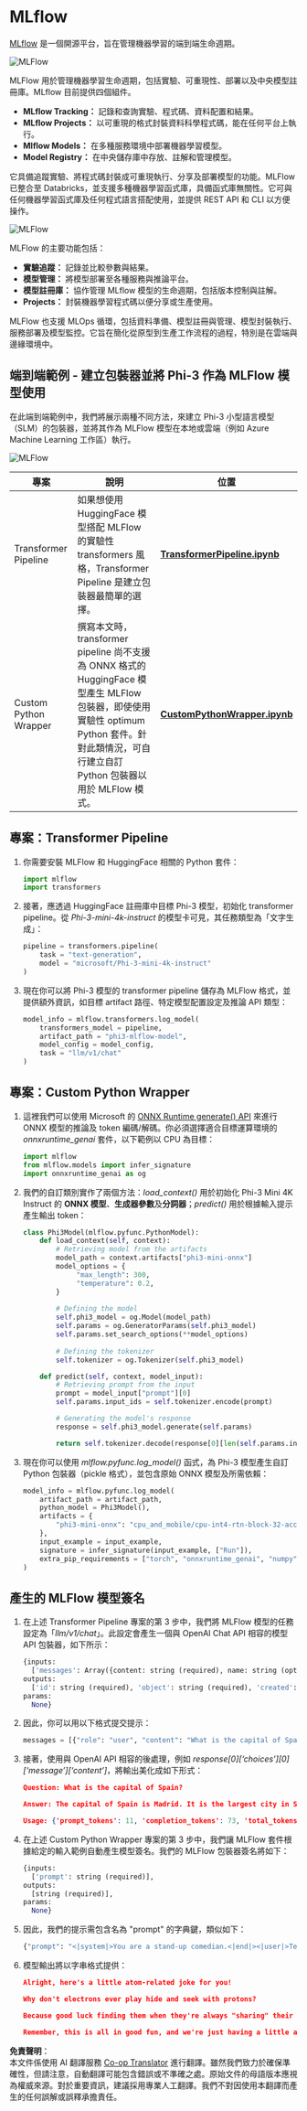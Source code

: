 <!--
CO_OP_TRANSLATOR_METADATA:
{
  "original_hash": "f61c383bbf0c3dac97e43f833c258731",
  "translation_date": "2025-07-17T02:27:10+00:00",
  "source_file": "md/02.Application/01.TextAndChat/Phi3/E2E_Phi-3-MLflow.md",
  "language_code": "mo"
}
-->
# MLflow

[MLflow](https://mlflow.org/) 是一個開源平台，旨在管理機器學習的端到端生命週期。

![MLFlow](../../../../../../translated_images/MlFlowmlops.ed16f47809d74d9ac0407bf43985ec022ad01f3d970083e465326951e43b2e01.mo.png)

MLFlow 用於管理機器學習生命週期，包括實驗、可重現性、部署以及中央模型註冊庫。MLflow 目前提供四個組件。

- **MLflow Tracking：** 記錄和查詢實驗、程式碼、資料配置和結果。
- **MLflow Projects：** 以可重現的格式封裝資料科學程式碼，能在任何平台上執行。
- **Mlflow Models：** 在多種服務環境中部署機器學習模型。
- **Model Registry：** 在中央儲存庫中存放、註解和管理模型。

它具備追蹤實驗、將程式碼封裝成可重現執行、分享及部署模型的功能。MLFlow 已整合至 Databricks，並支援多種機器學習函式庫，具備函式庫無關性。它可與任何機器學習函式庫及任何程式語言搭配使用，並提供 REST API 和 CLI 以方便操作。

![MLFlow](../../../../../../translated_images/MLflow2.5a22eb718f6311d16f1a1952a047dc6b9e392649f1e0fc7bc3c3dcd65e3af07c.mo.png)

MLFlow 的主要功能包括：

- **實驗追蹤：** 記錄並比較參數與結果。
- **模型管理：** 將模型部署至各種服務與推論平台。
- **模型註冊庫：** 協作管理 MLflow 模型的生命週期，包括版本控制與註解。
- **Projects：** 封裝機器學習程式碼以便分享或生產使用。

MLFlow 也支援 MLOps 循環，包括資料準備、模型註冊與管理、模型封裝執行、服務部署及模型監控。它旨在簡化從原型到生產工作流程的過程，特別是在雲端與邊緣環境中。

## 端到端範例 - 建立包裝器並將 Phi-3 作為 MLFlow 模型使用

在此端到端範例中，我們將展示兩種不同方法，來建立 Phi-3 小型語言模型（SLM）的包裝器，並將其作為 MLFlow 模型在本地或雲端（例如 Azure Machine Learning 工作區）執行。

![MLFlow](../../../../../../translated_images/MlFlow1.fd745e47dbd3fecfee254096d496cdf1cb3e1789184f9efcead9c2a96e5a979b.mo.png)

| 專案 | 說明 | 位置 |
| ------------ | ----------- | -------- |
| Transformer Pipeline | 如果想使用 HuggingFace 模型搭配 MLFlow 的實驗性 transformers 風格，Transformer Pipeline 是建立包裝器最簡單的選擇。 | [**TransformerPipeline.ipynb**](../../../../../../code/06.E2E/E2E_Phi-3-MLflow_TransformerPipeline.ipynb) |
| Custom Python Wrapper | 撰寫本文時，transformer pipeline 尚不支援為 ONNX 格式的 HuggingFace 模型產生 MLFlow 包裝器，即使使用實驗性 optimum Python 套件。針對此類情況，可自行建立自訂 Python 包裝器以用於 MLFlow 模式。 | [**CustomPythonWrapper.ipynb**](../../../../../../code/06.E2E/E2E_Phi-3-MLflow_CustomPythonWrapper.ipynb) |

## 專案：Transformer Pipeline

1. 你需要安裝 MLFlow 和 HuggingFace 相關的 Python 套件：

    ``` Python
    import mlflow
    import transformers
    ```

2. 接著，應透過 HuggingFace 註冊庫中目標 Phi-3 模型，初始化 transformer pipeline。從 _Phi-3-mini-4k-instruct_ 的模型卡可見，其任務類型為「文字生成」：

    ``` Python
    pipeline = transformers.pipeline(
        task = "text-generation",
        model = "microsoft/Phi-3-mini-4k-instruct"
    )
    ```

3. 現在你可以將 Phi-3 模型的 transformer pipeline 儲存為 MLFlow 格式，並提供額外資訊，如目標 artifact 路徑、特定模型配置設定及推論 API 類型：

    ``` Python
    model_info = mlflow.transformers.log_model(
        transformers_model = pipeline,
        artifact_path = "phi3-mlflow-model",
        model_config = model_config,
        task = "llm/v1/chat"
    )
    ```

## 專案：Custom Python Wrapper

1. 這裡我們可以使用 Microsoft 的 [ONNX Runtime generate() API](https://github.com/microsoft/onnxruntime-genai) 來進行 ONNX 模型的推論及 token 編碼/解碼。你必須選擇適合目標運算環境的 _onnxruntime_genai_ 套件，以下範例以 CPU 為目標：

    ``` Python
    import mlflow
    from mlflow.models import infer_signature
    import onnxruntime_genai as og
    ```

1. 我們的自訂類別實作了兩個方法：_load_context()_ 用於初始化 Phi-3 Mini 4K Instruct 的 **ONNX 模型**、**生成器參數**及**分詞器**；_predict()_ 用於根據輸入提示產生輸出 token：

    ``` Python
    class Phi3Model(mlflow.pyfunc.PythonModel):
        def load_context(self, context):
            # Retrieving model from the artifacts
            model_path = context.artifacts["phi3-mini-onnx"]
            model_options = {
                 "max_length": 300,
                 "temperature": 0.2,         
            }
        
            # Defining the model
            self.phi3_model = og.Model(model_path)
            self.params = og.GeneratorParams(self.phi3_model)
            self.params.set_search_options(**model_options)
            
            # Defining the tokenizer
            self.tokenizer = og.Tokenizer(self.phi3_model)
    
        def predict(self, context, model_input):
            # Retrieving prompt from the input
            prompt = model_input["prompt"][0]
            self.params.input_ids = self.tokenizer.encode(prompt)
    
            # Generating the model's response
            response = self.phi3_model.generate(self.params)
    
            return self.tokenizer.decode(response[0][len(self.params.input_ids):])
    ```

1. 現在你可以使用 _mlflow.pyfunc.log_model()_ 函式，為 Phi-3 模型產生自訂 Python 包裝器（pickle 格式），並包含原始 ONNX 模型及所需依賴：

    ``` Python
    model_info = mlflow.pyfunc.log_model(
        artifact_path = artifact_path,
        python_model = Phi3Model(),
        artifacts = {
            "phi3-mini-onnx": "cpu_and_mobile/cpu-int4-rtn-block-32-acc-level-4",
        },
        input_example = input_example,
        signature = infer_signature(input_example, ["Run"]),
        extra_pip_requirements = ["torch", "onnxruntime_genai", "numpy"],
    )
    ```

## 產生的 MLFlow 模型簽名

1. 在上述 Transformer Pipeline 專案的第 3 步中，我們將 MLFlow 模型的任務設定為「_llm/v1/chat_」。此設定會產生一個與 OpenAI Chat API 相容的模型 API 包裝器，如下所示：

    ``` Python
    {inputs: 
      ['messages': Array({content: string (required), name: string (optional), role: string (required)}) (required), 'temperature': double (optional), 'max_tokens': long (optional), 'stop': Array(string) (optional), 'n': long (optional), 'stream': boolean (optional)],
    outputs: 
      ['id': string (required), 'object': string (required), 'created': long (required), 'model': string (required), 'choices': Array({finish_reason: string (required), index: long (required), message: {content: string (required), name: string (optional), role: string (required)} (required)}) (required), 'usage': {completion_tokens: long (required), prompt_tokens: long (required), total_tokens: long (required)} (required)],
    params: 
      None}
    ```

1. 因此，你可以用以下格式提交提示：

    ``` Python
    messages = [{"role": "user", "content": "What is the capital of Spain?"}]
    ```

1. 接著，使用與 OpenAI API 相容的後處理，例如 _response[0][‘choices’][0][‘message’][‘content’]_，將輸出美化成如下形式：

    ``` JSON
    Question: What is the capital of Spain?
    
    Answer: The capital of Spain is Madrid. It is the largest city in Spain and serves as the political, economic, and cultural center of the country. Madrid is located in the center of the Iberian Peninsula and is known for its rich history, art, and architecture, including the Royal Palace, the Prado Museum, and the Plaza Mayor.
    
    Usage: {'prompt_tokens': 11, 'completion_tokens': 73, 'total_tokens': 84}
    ```

1. 在上述 Custom Python Wrapper 專案的第 3 步中，我們讓 MLFlow 套件根據給定的輸入範例自動產生模型簽名。我們的 MLFlow 包裝器簽名將如下：

    ``` Python
    {inputs: 
      ['prompt': string (required)],
    outputs: 
      [string (required)],
    params: 
      None}
    ```

1. 因此，我們的提示需包含名為 "prompt" 的字典鍵，類似如下：

    ``` Python
    {"prompt": "<|system|>You are a stand-up comedian.<|end|><|user|>Tell me a joke about atom<|end|><|assistant|>",}
    ```

1. 模型輸出將以字串格式提供：

    ``` JSON
    Alright, here's a little atom-related joke for you!
    
    Why don't electrons ever play hide and seek with protons?
    
    Because good luck finding them when they're always "sharing" their electrons!
    
    Remember, this is all in good fun, and we're just having a little atomic-level humor!
    ```

**免責聲明**：  
本文件係使用 AI 翻譯服務 [Co-op Translator](https://github.com/Azure/co-op-translator) 進行翻譯。雖然我們致力於確保準確性，但請注意，自動翻譯可能包含錯誤或不準確之處。原始文件的母語版本應視為權威來源。對於重要資訊，建議採用專業人工翻譯。我們不對因使用本翻譯而產生的任何誤解或誤釋承擔責任。